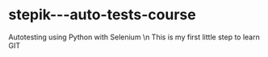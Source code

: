 # stepik---auto-tests-course
Autotesting using Python with Selenium
\n
This is my first little step to learn GIT
